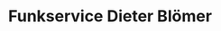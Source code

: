 ---
title: "Funkservice Dieter Blömer"
url: /cuxhaven/funkservice-dieter-bloemer/
shop: Radiotechnik
---